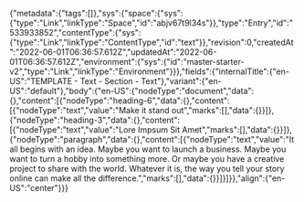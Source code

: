 {"metadata":{"tags":[]},"sys":{"space":{"sys":{"type":"Link","linkType":"Space","id":"abjv67t9l34s"}},"type":"Entry","id":"533933852","contentType":{"sys":{"type":"Link","linkType":"ContentType","id":"text"}},"revision":0,"createdAt":"2022-06-01T06:36:57.612Z","updatedAt":"2022-06-01T06:36:57.612Z","environment":{"sys":{"id":"master-starter-v2","type":"Link","linkType":"Environment"}}},"fields":{"internalTitle":{"en-US":"TEMPLATE - Text - Section - Text"},"variant":{"en-US":"default"},"body":{"en-US":{"nodeType":"document","data":{},"content":[{"nodeType":"heading-6","data":{},"content":[{"nodeType":"text","value":"Make it stand out","marks":[],"data":{}}]},{"nodeType":"heading-3","data":{},"content":[{"nodeType":"text","value":"Lore Impsum Sit Amet","marks":[],"data":{}}]},{"nodeType":"paragraph","data":{},"content":[{"nodeType":"text","value":"It all begins with an idea. Maybe you want to launch a business. Maybe you want to turn a hobby into something more. Or maybe you have a creative project to share with the world. Whatever it is, the way you tell your story online can make all the difference.","marks":[],"data":{}}]}]}},"align":{"en-US":"center"}}}